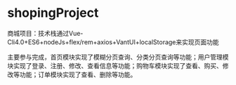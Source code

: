 # shopingProject
商城项目：技术栈通过Vue-Cli4.0+ES6+nodeJs+flex/rem+axios+VantUI+localStorage来实现页面功能

主要参与完成，首页模块实现了模糊分页查询、分类分页查询等功能；用户管理模块实现了登录、注册、修改、查看信息等功能；购物车模块实现了查看、购买、修改等功能；订单模块实现了查看、删除等功能。 
